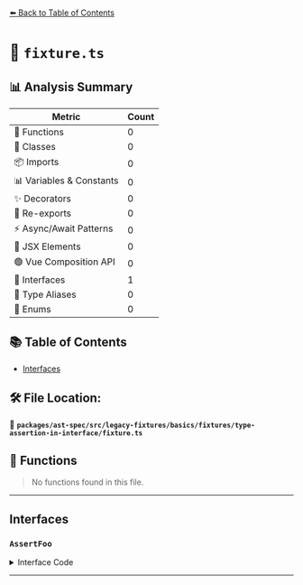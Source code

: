 [⬅️ Back to Table of Contents](../../../../../../../index.md)

# 📄 `fixture.ts`

## 📊 Analysis Summary

| Metric | Count |
|--------|-------|
| 🔧 Functions | 0 |
| 🧱 Classes | 0 |
| 📦 Imports | 0 |
| 📊 Variables & Constants | 0 |
| ✨ Decorators | 0 |
| 🔄 Re-exports | 0 |
| ⚡ Async/Await Patterns | 0 |
| 💠 JSX Elements | 0 |
| 🟢 Vue Composition API | 0 |
| 📐 Interfaces | 1 |
| 📑 Type Aliases | 0 |
| 🎯 Enums | 0 |

## 📚 Table of Contents

- [Interfaces](#interfaces)

## 🛠️ File Location:
📂 **`packages/ast-spec/src/legacy-fixtures/basics/fixtures/type-assertion-in-interface/fixture.ts`**

## 🔧 Functions

> No functions found in this file.


---

## Interfaces

### `AssertFoo`

<details><summary>Interface Code</summary>

```ts
interface AssertFoo {
  isString(node: any): asserts node;
}
```
</details>


---